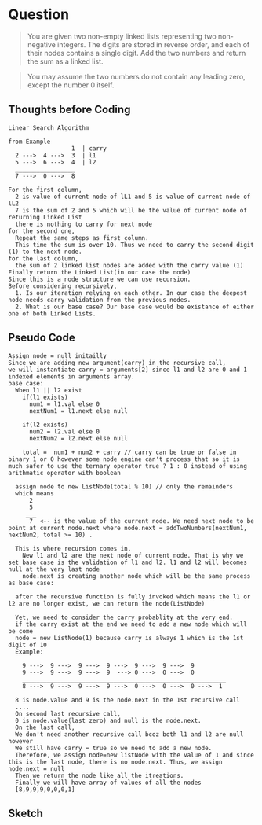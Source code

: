 # Question

> You are given two non-empty linked lists representing two non-negative integers. The digits are stored in reverse order, and each of their nodes contains a single digit. Add the two numbers and return the sum as a linked list.

> You may assume the two numbers do not contain any leading zero, except the number 0 itself.

## Thoughts before Coding

    Linear Search Algorithm

    from Example
                      1  | carry
      2 --->  4 --->  3  | l1
      5 --->  6 --->  4  | l2
      _________________
      7 --->  0 --->  8

    For the first column,
      2 is value of current node of lL1 and 5 is value of current node of lL2
      7 is the sum of 2 and 5 which will be the value of current node of returning Linked List
      there is nothing to carry for next node
    for the second one,
      Repeat the same steps as first column.
      This time the sum is over 10. Thus we need to carry the second digit (1) to the next node.
    for the last column,
      the sum of 2 linked list nodes are added with the carry value (1)
    Finally return the Linked List(in our case the node)
    Since this is a node structure we can use recursion.
    Before considering recursively,
      1. Is our iteration relying on each other. In our case the deepest node needs carry validation from the previous nodes.
      2. What is our base case? Our base case would be existance of either one of both Linked Lists.

## Pseudo Code

    Assign node = null initailly
    Since we are adding new argument(carry) in the recursive call,
    we will instantiate carry = arguments[2] since l1 and l2 are 0 and 1 indexed elements in arguments array.
    base case:
      When l1 || l2 exist
        if(l1 exists)
          num1 = l1.val else 0
          nextNum1 = l1.next else null

        if(l2 exists)
          num2 = l2.val else 0
          nextNum2 = l2.next else null

        total =  num1 + num2 + carry // carry can be true or false in binary 1 or 0 however some node engine can't process that so it is much safer to use the ternary operator true ? 1 : 0 instead of using arithmatic operator with boolean

      assign node to new ListNode(total % 10) // only the remainders
      which means
          2
          5
         ___
          7  <-- is the value of the current node. We need next node to be point at current node.next where node.next = addTwoNumbers(nextNum1, nextNum2, total >= 10) .

      This is where recursion comes in.
        New l1 and l2 are the next node of current node. That is why we set base case is the validation of l1 and l2. l1 and l2 will becomes null at the very last node
        node.next is creating another node which will be the same process as base case:

      after the recursive function is fully invoked which means the l1 or l2 are no longer exist, we can return the node(ListNode)

      Yet, we need to consider the carry probablity at the very end.
      if the carry exist at the end we need to add a new node which will be come
      node = new ListNode(1) because carry is always 1 which is the 1st digit of 10
      Example:

        9 --->  9 --->  9 --->  9 --->  9 --->  9 --->  9
        9 --->  9 --->  9 --->  9  ---> 0 --->  0 --->  0
        __________________________________________________________
        8 --->  9 --->  9 --->  9 --->  0 --->  0 --->  0 --->  1

      8 is node.value and 9 is the node.next in the 1st recursive call
      ....
      On second last recursive call,
      0 is node.value(last zero) and null is the node.next.
      On the last call,
      We don't need another recursive call bcoz both l1 and l2 are null however
      We still have carry = true so we need to add a new node.
      Therefore, we assign node=new listNode with the value of 1 and since this is the last node, there is no node.next. Thus, we assign node.next = null
      Then we return the node like all the itreations.
      Finally we will have array of values of all the nodes
      [8,9,9,9,0,0,0,1]

## Sketch

